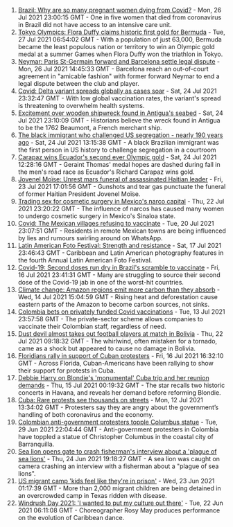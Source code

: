 1. [Brazil: Why are so many pregnant women dying from Covid?](https://www.bbc.co.uk/news/world-latin-america-57974754) - Mon, 26 Jul 2021 23:00:15 GMT - One in five women that died from coronavirus in Brazil did not have access to an intensive care unit.
2. [Tokyo Olympics: Flora Duffy claims historic first gold for Bermuda](https://www.bbc.co.uk/sport/olympics/57964362) - Tue, 27 Jul 2021 06:54:02 GMT - With a population of just 63,000, Bermuda became the least populous nation or territory to win an Olympic gold medal at a summer Games when Flora Duffy won the triathlon in Tokyo.
3. [Neymar: Paris St-Germain forward and Barcelona settle legal dispute](https://www.bbc.co.uk/sport/football/57975005) - Mon, 26 Jul 2021 14:45:33 GMT - Barcelona reach an out-of-court agreement in "amicable fashion" with former forward Neymar to end a legal dispute between the club and player.
4. [Covid: Delta variant spreads globally as cases soar](https://www.bbc.co.uk/news/world-57907681) - Sat, 24 Jul 2021 23:32:47 GMT - With low global vaccination rates, the variant's spread is threatening to overwhelm health systems.
5. [Excitement over wooden shipwreck found in Antigua's seabed](https://www.bbc.co.uk/news/world-latin-america-57878969) - Sat, 24 Jul 2021 23:10:09 GMT - Historians believe the wreck found in Antigua to be the 1762 Beaumont, a French merchant ship.
6. [The black immigrant who challenged US segregation - nearly 190 years ago](https://www.bbc.co.uk/news/world-us-canada-57946802) - Sat, 24 Jul 2021 13:15:38 GMT - A black Brazilian immigrant was the first person in US history to challenge segregation in a courtroom
7. [Carapaz wins Ecuador's second ever Olympic gold](https://www.bbc.co.uk/sport/olympics/57952349) - Sat, 24 Jul 2021 12:28:16 GMT - Geraint Thomas' medal hopes are dashed during fall in the men's road race as Ecuador's Richard Carapaz wins gold.
8. [Jovenel Moïse: Unrest mars funeral of assassinated Haitian leader](https://www.bbc.co.uk/news/world-latin-america-57915760) - Fri, 23 Jul 2021 17:01:56 GMT - Gunshots and tear gas punctuate the funeral of former Haitian President Jovenel Moïse.
9. [Trading sex for cosmetic surgery in Mexico's narco capital](https://www.bbc.co.uk/news/stories-57932216) - Thu, 22 Jul 2021 23:20:22 GMT - The influence of narcos has caused many women to undergo cosmetic surgery in Mexico's Sinaloa state.
10. [Covid: The Mexican villages refusing to vaccinate](https://www.bbc.co.uk/news/world-latin-america-57893466) - Tue, 20 Jul 2021 23:07:51 GMT - Residents in remote Mexican towns are being influenced by lies and rumours swirling around on WhatsApp.
11. [Latin American Foto Festival: Strength and resistance](https://www.bbc.co.uk/news/in-pictures-57819892) - Sat, 17 Jul 2021 23:46:43 GMT - Caribbean and Latin American photography features in the fourth Annual Latin American Foto Festival.
12. [Covid-19: Second doses run dry in Brazil's scramble to vaccinate](https://www.bbc.co.uk/news/world-latin-america-57819263) - Fri, 16 Jul 2021 23:41:31 GMT - Many are struggling to source their second dose of the Covid-19 jab in one of the worst-hit countries.
13. [Climate change: Amazon regions emit more carbon than they absorb](https://www.bbc.co.uk/news/science-environment-57839364) - Wed, 14 Jul 2021 15:04:59 GMT - Rising heat and deforestation cause eastern parts of the Amazon to become carbon sources, not sinks.
14. [Colombia bets on privately funded Covid vaccinations](https://www.bbc.co.uk/news/world-latin-america-57819261) - Tue, 13 Jul 2021 23:57:58 GMT - The private-sector scheme allows companies to vaccinate their Colombian staff, regardless of need.
15. [Dust devil almost takes out football players at match in Bolivia](https://www.bbc.co.uk/news/world-latin-america-57927943) - Thu, 22 Jul 2021 09:18:32 GMT - The whirlwind, often mistaken for a tornado, came as a shock but appeared to cause no damage in Bolivia.
16. [Floridians rally in support of Cuban protesters](https://www.bbc.co.uk/news/world-us-canada-57869119) - Fri, 16 Jul 2021 16:32:10 GMT - Across Florida, Cuban-Americans have been rallying to show their support for protests in Cuba.
17. [Debbie Harry on Blondie's 'monumental' Cuba trip and her reunion demands](https://www.bbc.co.uk/news/entertainment-arts-57808649) - Thu, 15 Jul 2021 00:19:32 GMT - The star recalls two historic concerts in Havana, and reveals her demand before reforming Blondie.
18. [Cuba: Rare protests see thousands on streets](https://www.bbc.co.uk/news/world-latin-america-57803481) - Mon, 12 Jul 2021 13:34:02 GMT - Protesters say they are angry about the government’s handling of both coronavirus and the economy.
19. [Colombian anti-government protesters topple Columbus statue](https://www.bbc.co.uk/news/world-latin-america-57660563) - Tue, 29 Jun 2021 22:04:44 GMT - Anti-government protesters in Colombia have toppled a statue of Christopher Columbus in the coastal city of Barranquilla.
20. [Sea lion opens gate to crash fisherman's interview about a 'plague of sea lions'](https://www.bbc.co.uk/news/world-latin-america-57604881) - Thu, 24 Jun 2021 19:18:27 GMT - A sea lion was caught on camera crashing an interview with a fisherman about a "plague of sea lions".
21. [US migrant camp 'kids feel like they're in prison'](https://www.bbc.co.uk/news/world-us-canada-57576306) - Wed, 23 Jun 2021 01:17:39 GMT - More than 2,000 migrant children are being detained in an overcrowded camp in Texas ridden with disease.
22. [Windrush Day 2021: 'I wanted to put my culture out there'](https://www.bbc.co.uk/news/uk-england-suffolk-57553424) - Tue, 22 Jun 2021 06:11:08 GMT - Choreographer Rosy May produces performance on the evolution of Caribbean dance.
